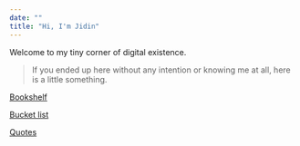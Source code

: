 ```yaml
---
date: ""
title: "Hi, I'm Jidin"
---
```

Welcome to my tiny corner of digital existence. 

> If you ended up here without any intention or knowing me at all, here is a little something.

[Bookshelf](books)

[Bucket list](https://www.notion.so/My-borderline-ambitious-list-of-things-I-want-to-do-fabda6a087b949e5a33b97aec75bb908)

[Quotes](quotes)
